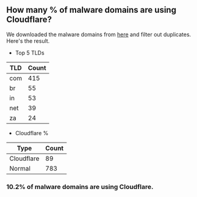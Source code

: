 ## How many % of malware domains are using Cloudflare?


We downloaded the malware domains from [here](https://urlhaus.abuse.ch) and filter out duplicates.
Here's the result.


[//]: # (start replacement)


- Top 5 TLDs

| TLD | Count |
| --- | --- |
| com | 415 |
| br | 55 |
| in | 53 |
| net | 39 |
| za | 24 |


- Cloudflare %

| Type | Count |
| --- | --- |
| Cloudflare | 89 |
| Normal | 783 |


### 10.2% of malware domains are using Cloudflare.